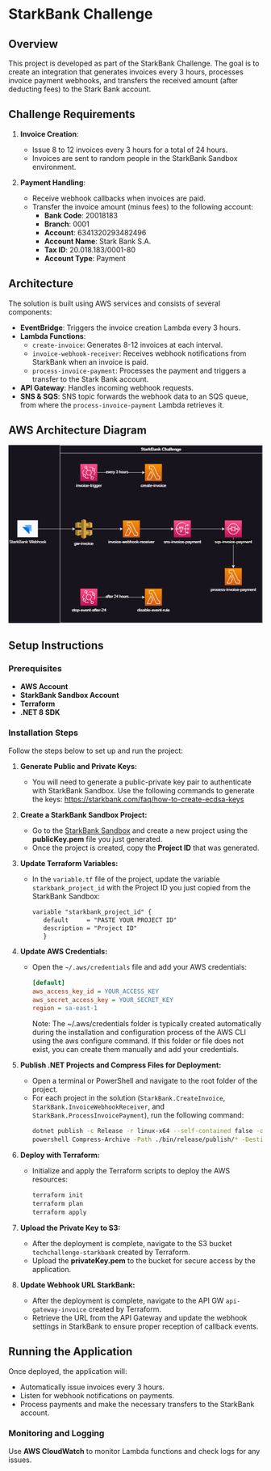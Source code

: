 # StarkBank Challenge

## Overview

This project is developed as part of the StarkBank Challenge. The goal is to create an integration that generates invoices every 3 hours, processes invoice payment webhooks, and transfers the received amount (after deducting fees) to the Stark Bank account.

## Challenge Requirements

1. **Invoice Creation**: 
    - Issue 8 to 12 invoices every 3 hours for a total of 24 hours.
    - Invoices are sent to random people in the StarkBank Sandbox environment.

2. **Payment Handling**:
    - Receive webhook callbacks when invoices are paid.
    - Transfer the invoice amount (minus fees) to the following account:
        - **Bank Code**: 20018183
        - **Branch**: 0001
        - **Account**: 6341320293482496
        - **Account Name**: Stark Bank S.A.
        - **Tax ID**: 20.018.183/0001-80
        - **Account Type**: Payment

## Architecture

The solution is built using AWS services and consists of several components:
- **EventBridge**: Triggers the invoice creation Lambda every 3 hours.
- **Lambda Functions**: 
    - `create-invoice`: Generates 8-12 invoices at each interval.
    - `invoice-webhook-receiver`: Receives webhook notifications from StarkBank when an invoice is paid.
    - `process-invoice-payment`: Processes the payment and triggers a transfer to the Stark Bank account.
- **API Gateway**: Handles incoming webhook requests.
- **SNS & SQS**: SNS topic forwards the webhook data to an SQS queue, from where the `process-invoice-payment` Lambda retrieves it.

## AWS Architecture Diagram

![AWS Architecture](./docs/StarkBank.png)

## Setup Instructions

### Prerequisites

- **AWS Account**
- **StarkBank Sandbox Account**
- **Terraform**
- **.NET 8 SDK**

### Installation Steps

Follow the steps below to set up and run the project:

1. **Generate Public and Private Keys:**
   - You will need to generate a public-private key pair to authenticate with StarkBank Sandbox. Use the following commands to generate the keys:
     https://starkbank.com/faq/how-to-create-ecdsa-keys

2. **Create a StarkBank Sandbox Project:**
   - Go to the [StarkBank Sandbox](https://sandbox.starkbank.com) and create a new project using the **publicKey.pem** file you just generated.
   - Once the project is created, copy the **Project ID** that was generated.

3. **Update Terraform Variables:**
   - In the `variable.tf` file of the project, update the variable `starkbank_project_id` with the Project ID you just copied from the StarkBank Sandbox:
     ```hcl
     variable "starkbank_project_id" {
        default     = "PASTE YOUR PROJECT ID"
        description = "Project ID"
        }
     ```

4. **Update AWS Credentials:**
   - Open the `~/.aws/credentials` file and add your AWS credentials:
     ```ini
     [default]
     aws_access_key_id = YOUR_ACCESS_KEY
     aws_secret_access_key = YOUR_SECRET_KEY
     region = sa-east-1
     ```
     Note: The ~/.aws/credentials folder is typically created automatically during the installation and configuration process of the AWS CLI using the aws configure command. If this folder or file does not exist, you can create them manually and add your credentials.

5. **Publish .NET Projects and Compress Files for Deployment:**
   - Open a terminal or PowerShell and navigate to the root folder of the project.
   - For each project in the solution (`StarkBank.CreateInvoice`, `StarkBank.InvoiceWebhookReceiver`, and `StarkBank.ProcessInvoicePayment`), run the following command:
     ```bash
     dotnet publish -c Release -r linux-x64 --self-contained false -o ./bin/release/publish
     powershell Compress-Archive -Path ./bin/release/publish/* -DestinationPath ./bin/release/release.zip -force
     ```

6. **Deploy with Terraform:**
   - Initialize and apply the Terraform scripts to deploy the AWS resources:
     ```bash
     terraform init
     terraform plan
     terraform apply
     ```

7. **Upload the Private Key to S3:**
    - After the deployment is complete, navigate to the S3 bucket `techchallenge-starkbank` created by Terraform.
    - Upload the **privateKey.pem** to the bucket for secure access by the application.

8. **Update Webhook URL StarkBank:**
    - After the deployment is complete, navigate to the API GW `api-gateway-invoice` created by Terraform.
    - Retrieve the URL from the API Gateway and update the webhook settings in StarkBank to ensure proper reception of callback events.

## Running the Application

Once deployed, the application will:
- Automatically issue invoices every 3 hours.
- Listen for webhook notifications on payments.
- Process payments and make the necessary transfers to the StarkBank account.

### Monitoring and Logging

Use **AWS CloudWatch** to monitor Lambda functions and check logs for any issues.
